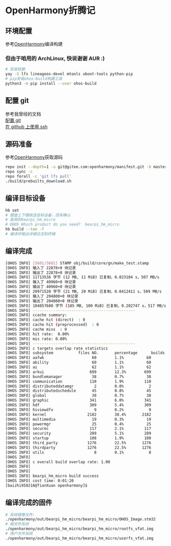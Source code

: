 # OpenHarmony折腾记
## 环境配置

参考[OpenHarmony](https://docs.openharmony.cn/pages/v3.1/zh-cn/device-dev/subsystems/subsys-build-standard-large.md)编译构建

### 但由于咱用的 ArchLinux, 快说<span style={{fontSize:60}}>谢谢 AUR</span> :)

```bash
# 安装依赖
yay -S lfs lineageos-devel mtools uboot-tools python-pip
# pip安装ohos-build构建工具
python3 -m pip install --user ohos-build
```

## 配置 git

参考我曾经的文档  
[配置 git](https://baizhi958216.github.io/docs/github%E5%85%A5%E9%97%A8#%E9%85%8D%E7%BD%AEgit)  
[在 github 上使用 ssh](https://baizhi958216.github.io/docs/%E5%9C%A8github%E4%B8%8A%E4%BD%BF%E7%94%A8ssh)

## 源码准备

参考[OpenHarmony](https://docs.openharmony.cn/pages/v3.1/zh-cn/device-dev/get-code/sourcecode-acquire.md/)获取源码

```bash
repo init --depth=1 -u git@gitee.com:openharmony/manifest.git -b master --no-repo-verify
repo sync -c
repo forall -c 'git lfs pull'
./build/prebuilts_download.sh
```

## 编译目标设备

```bash
hb set
# 键盘上下键挑选目标设备，回车确认
# 我用的bearpi_hm_micro
# OHOS Which product do you need?  bearpi_hm_micro
hb build --tee -f
# 编译并输出详细日志到终端
```

## 编译完成

```bash
[OHOS INFO] [5601/5601] STAMP obj/build/core/gn/make_test.stamp
[OHOS INFO] 输入了 22878+0 块记录
[OHOS INFO] 输出了 22878+0 块记录
[OHOS INFO] 11713536 字节 (12 MB, 11 MiB) 已复制，0.023104 s，507 MB/s
[OHOS INFO] 输入了 40960+0 块记录
[OHOS INFO] 输出了 40960+0 块记录
[OHOS INFO] 20971520 字节 (21 MB, 20 MiB) 已复制，0.0412411 s，509 MB/s
[OHOS INFO] 输入了 204800+0 块记录
[OHOS INFO] 输出了 204800+0 块记录
[OHOS INFO] 104857600 字节 (105 MB, 100 MiB) 已复制，0.202747 s，517 MB/s
[OHOS INFO] ---------------------------------------------
[OHOS INFO] ccache summary:
[OHOS INFO] cache hit (direct)  : 0
[OHOS INFO] cache hit (preprocessed)  : 0
[OHOS INFO] cache miss  : 0
[OHOS INFO] hit rate:  0.00%
[OHOS INFO] mis rate: 0.00%
[OHOS INFO] ---------------------------------------------
[OHOS INFO] c targets overlap rate statistics
[OHOS INFO] subsystem           files NO.       percentage      builds NO.      percentage      overlap rate
[OHOS INFO] aafwk                     60        1.1%          60        1.1%    1.00
[OHOS INFO] ability                   60        1.1%          60        1.1%    1.00
[OHOS INFO] ai                        62        1.1%          62        1.1%    1.00
[OHOS INFO] arkui                    699        12.3%        699        12.3%   1.00
[OHOS INFO] bundlemanager             38        0.7%          38        0.7%    1.00
[OHOS INFO] communication            110        1.9%         110        1.9%    1.00
[OHOS INFO] distributeddatamgr         2        0.0%           2        0.0%    1.00
[OHOS INFO] distributedschedule       45        0.8%          45        0.8%    1.00
[OHOS INFO] global                    38        0.7%          38        0.7%    1.00
[OHOS INFO] graphic                  341        6.0%         341        6.0%    1.00
[OHOS INFO] hdf                      309        5.4%         309        5.4%    1.00
[OHOS INFO] hiviewdfx                  9        0.2%           9        0.2%    1.00
[OHOS INFO] kernel                  2182        38.4%       2182        38.4%   1.00
[OHOS INFO] multimedia                19        0.3%          19        0.3%    1.00
[OHOS INFO] powermgr                  25        0.4%          25        0.4%    1.00
[OHOS INFO] securec                  117        2.1%         117        2.1%    1.00
[OHOS INFO] security                 289        5.1%         289        5.1%    1.00
[OHOS INFO] startup                  108        1.9%         108        1.9%    1.00
[OHOS INFO] third_party             1276        22.5%       1276        22.5%   1.00
[OHOS INFO] thirdparty              1276        22.5%       1276        22.5%   1.00
[OHOS INFO] utils                      8        0.1%           8        0.1%    1.00
[OHOS INFO]
[OHOS INFO] c overall build overlap rate: 1.00
[OHOS INFO]
[OHOS INFO]
[OHOS INFO] bearpi_hm_micro build success
[OHOS INFO] cost time: 0:01:20
[baizhi958216@TianXuan openharmony]$

```

## 编译完成的固件

```bash
# 系统镜像文件:
./openharmony/out/bearpi_hm_micro/bearpi_hm_micro/OHOS_Image.stm32
# 根文件系统
./openharmony/out/bearpi_hm_micro/bearpi_hm_micro/rootfs_vfat.img
# 用户文件系统
./openharmony/out/bearpi_hm_micro/bearpi_hm_micro/userfs_vfat.img
```
